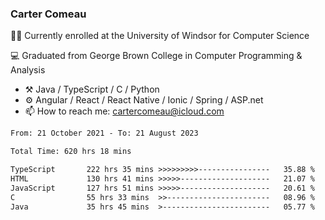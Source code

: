 ### Carter Comeau

🙋‍♂️ Currently enrolled at the University of Windsor for Computer Science

💻 Graduated from George Brown College in Computer Programming & Analysis

- ⚒️ Java / TypeScript / C / Python
- ⚙️ Angular / React / React Native / Ionic / Spring / ASP.net
- 📫 How to reach me: cartercomeau@icloud.com

<!--START_SECTION:waka-->

```txt
From: 21 October 2021 - To: 21 August 2023

Total Time: 620 hrs 18 mins

TypeScript       222 hrs 35 mins >>>>>>>>>----------------   35.88 %
HTML             130 hrs 41 mins >>>>>--------------------   21.07 %
JavaScript       127 hrs 51 mins >>>>>--------------------   20.61 %
C                55 hrs 33 mins  >>-----------------------   08.96 %
Java             35 hrs 45 mins  >------------------------   05.77 %
```

<!--END_SECTION:waka-->
